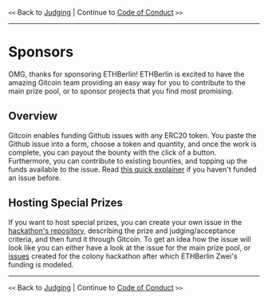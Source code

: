 `<<` Back to [Judging](./judges.md) | Continue to [Code of Conduct](./code-of-conduct.md) `>>`

---

# Sponsors

OMG, thanks for sponsoring ETHBerlin! ETHBerlin is excited to have the amazing Gitcoin team providing an easy way for you to contribute to the main prize pool, or to sponsor projects that you find most promising.

## Overview

Gitcoin enables funding Github issues with any ERC20 token. You paste the Github issue into a form, choose a token and quantity, and once the work is complete, you can payout the bounty with the click of a button. Furthermore, you can contribute to existing bounties, and topping up the funds available to the issue. Read [this quick explainer](https://gitcoin.co/funding/new)
 if you haven't funded an issue before.

## Hosting Special Prizes

If you want to host special prizes, you can create your own issue in the [hackathon's repository](https://github.com/ethberlinzwei/Bounties), describing the prize and judging/acceptance criteria, and then fund it through Gitcoin. To get an idea how the issue will look like you can either have a look at the issue for the main prize pool, or [issues](https://github.com/JoinColony/colonyHackathon/issues/42) created for the colony hackathon after which ETHBerlin Zwei's funding is modeled.

---

`<<` Back to [Judging](./judges.md) | Continue to [Code of Conduct](./code-of-conduct.md) `>>`
